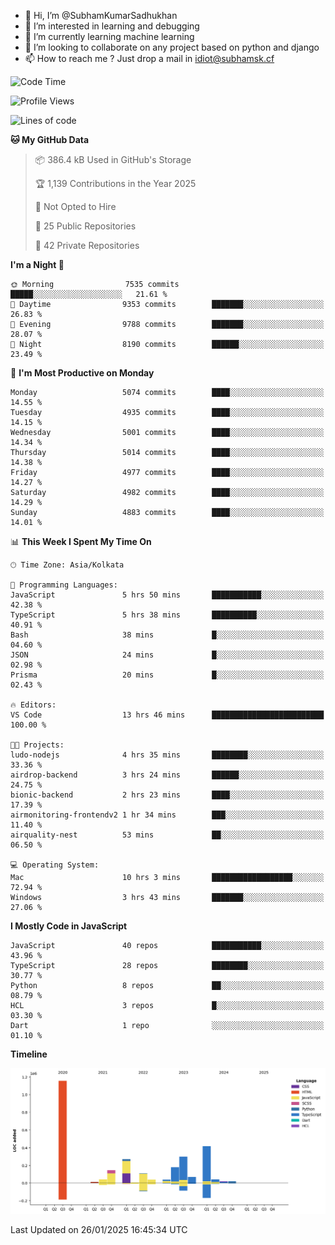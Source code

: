 - 👋 Hi, I’m @SubhamKumarSadhukhan
- 👀 I’m interested in learning and debugging
- 🌱 I’m currently learning machine learning
- 💞️ I’m looking to collaborate on any project based on python and django
- 📫 How to reach me ?
      Just drop a mail in idiot@subhamsk.cf

<!---
SubhamKumarSadhukhan/SubhamKumarSadhukhan is a ✨ special ✨ repository because its `README.md` (this file) appears on your GitHub profile.
You can click the Preview link to take a look at your changes.
--->


<!--START_SECTION:waka-->
![Code Time](http://img.shields.io/badge/Code%20Time-2%2C731%20hrs%203%20mins-blue)

![Profile Views](http://img.shields.io/badge/Profile%20Views-0-blue)

![Lines of code](https://img.shields.io/badge/From%20Hello%20World%20I%27ve%20Written-2.8%20million%20lines%20of%20code-blue)

**🐱 My GitHub Data** 

> 📦 386.4 kB Used in GitHub's Storage 
 > 
> 🏆 1,139 Contributions in the Year 2025
 > 
> 🚫 Not Opted to Hire
 > 
> 📜 25 Public Repositories 
 > 
> 🔑 42 Private Repositories 
 > 
**I'm a Night 🦉** 

```text
🌞 Morning                7535 commits        █████░░░░░░░░░░░░░░░░░░░░   21.61 % 
🌆 Daytime                9353 commits        ███████░░░░░░░░░░░░░░░░░░   26.83 % 
🌃 Evening                9788 commits        ███████░░░░░░░░░░░░░░░░░░   28.07 % 
🌙 Night                  8190 commits        ██████░░░░░░░░░░░░░░░░░░░   23.49 % 
```
📅 **I'm Most Productive on Monday** 

```text
Monday                   5074 commits        ████░░░░░░░░░░░░░░░░░░░░░   14.55 % 
Tuesday                  4935 commits        ████░░░░░░░░░░░░░░░░░░░░░   14.15 % 
Wednesday                5001 commits        ████░░░░░░░░░░░░░░░░░░░░░   14.34 % 
Thursday                 5014 commits        ████░░░░░░░░░░░░░░░░░░░░░   14.38 % 
Friday                   4977 commits        ████░░░░░░░░░░░░░░░░░░░░░   14.27 % 
Saturday                 4982 commits        ████░░░░░░░░░░░░░░░░░░░░░   14.29 % 
Sunday                   4883 commits        ████░░░░░░░░░░░░░░░░░░░░░   14.01 % 
```


📊 **This Week I Spent My Time On** 

```text
🕑︎ Time Zone: Asia/Kolkata

💬 Programming Languages: 
JavaScript               5 hrs 50 mins       ███████████░░░░░░░░░░░░░░   42.38 % 
TypeScript               5 hrs 38 mins       ██████████░░░░░░░░░░░░░░░   40.91 % 
Bash                     38 mins             █░░░░░░░░░░░░░░░░░░░░░░░░   04.60 % 
JSON                     24 mins             █░░░░░░░░░░░░░░░░░░░░░░░░   02.98 % 
Prisma                   20 mins             █░░░░░░░░░░░░░░░░░░░░░░░░   02.43 % 

🔥 Editors: 
VS Code                  13 hrs 46 mins      █████████████████████████   100.00 % 

🐱‍💻 Projects: 
ludo-nodejs              4 hrs 35 mins       ████████░░░░░░░░░░░░░░░░░   33.36 % 
airdrop-backend          3 hrs 24 mins       ██████░░░░░░░░░░░░░░░░░░░   24.75 % 
bionic-backend           2 hrs 23 mins       ████░░░░░░░░░░░░░░░░░░░░░   17.39 % 
airmonitoring-frontendv2 1 hr 34 mins        ███░░░░░░░░░░░░░░░░░░░░░░   11.40 % 
airquality-nest          53 mins             ██░░░░░░░░░░░░░░░░░░░░░░░   06.50 % 

💻 Operating System: 
Mac                      10 hrs 3 mins       ██████████████████░░░░░░░   72.94 % 
Windows                  3 hrs 43 mins       ███████░░░░░░░░░░░░░░░░░░   27.06 % 
```

**I Mostly Code in JavaScript** 

```text
JavaScript               40 repos            ███████████░░░░░░░░░░░░░░   43.96 % 
TypeScript               28 repos            ████████░░░░░░░░░░░░░░░░░   30.77 % 
Python                   8 repos             ██░░░░░░░░░░░░░░░░░░░░░░░   08.79 % 
HCL                      3 repos             █░░░░░░░░░░░░░░░░░░░░░░░░   03.30 % 
Dart                     1 repo              ░░░░░░░░░░░░░░░░░░░░░░░░░   01.10 % 
```



**Timeline**

![Lines of Code chart](https://raw.githubusercontent.com/SubhamKumarSadhukhan/SubhamKumarSadhukhan/main/assets/bar_graph.png)


 Last Updated on 26/01/2025 16:45:34 UTC
<!--END_SECTION:waka-->
